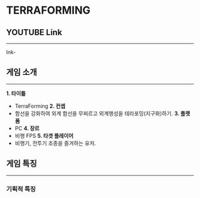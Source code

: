 # TERRAFORMING

## YOUTUBE Link
---
lnk-
## 게임 소개
---

**1. 타이틀**
  * TerraForming
**2. 컨셉**
  * 함선을 강화하여 외계 함선을 무찌르고 외계행성을 테라포밍(지구화)하기.
**3. 플랫폼**
  * PC
**4. 장르**
  * 비행 FPS
**5. 타겟 플레이어**
  * 비행기, 전투기 조종을 즐겨하는 유저.
 
## 게임 특징
---
### 기획적 특징
